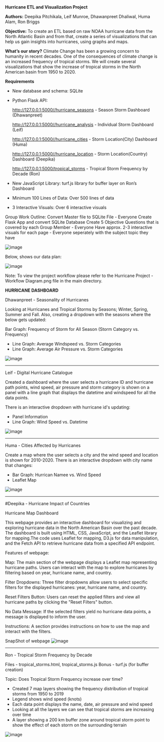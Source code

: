**Hurricane ETL and Visualization Project**

**Authors:** Deepika Pitchikala, Leif Munroe, Dhawanpreet Dhaliwal, Huma Alam, Ron Briggs

**Objective:** To create an ETL based on raw NOAA hurricane data from the North Atlantic Basin and from that, create a series of visualizations that can help us gain insights into hurricanes, using graphs and maps.

**What’s our story?**
Climate Change has been a growing concern to humanity in recent decades.  One of the consequences of climate change is an increased frequency of tropical storms.  We will create several visualizations that show the increase of tropical storms in the North American basin from 1950 to 2020.

**Requirements**
- New database and schema: SQLite
- Python Flask API:

    http://127.0.0.1:5000//hurricane_seasons - Season Storm Dashboard (Dhawanpreet)
    
    http://127.0.0.1:5000//hurricane_analysis - Individual Storm Dashboard (Leif)
    
    http://127.0.0.1:5000//hurricane_cities - Storm Location(City) Dashboard (Huma)
    
    http://127.0.0.1:5000//hurricane_location - Storm Location(Country) Dashboard (Deepika)
    
    http://127.0.0.1:5000/tropical_storms - Tropical Storm Frequency by Decade (Ron)
 

- New JavaScript Library: turf.js library for buffer layer on Ron’s Dashboard
- Minimum 100 Lines of Data: Over 500 lines of data
- 3 Interactive Visuals: Over 6 interactive visuals

Group Work Outline:
Convert Master file to SQLite File - Everyone
Create Flask App and convert SQLite Database
Create 5 Objective Questions that is covered by each Group Member - Everyone
Have approx. 2-3 interactive visuals for each page - Everyone seperately with the subject topic they have 

![image](https://github.com/rkb81/Hurricane-Project-3/assets/130116747/7055c7b3-affc-4cab-9e40-09f06fc68cb0)



Below, shows our data plan:



![image](https://github.com/rkb81/Hurricane-Project-3/assets/130116747/bca4a8d3-69d9-4842-8396-26d6c7df4fbd)



Note: To view the project workflow please refer to the Hurricane Project - Workflow Diagram.png file in the main directory.

**HURRICANE DASHBOARD**

Dhawanpreet - Seasonality of Hurricanes

Looking at Hurricanes and Tropical Storms by Seasons; Winter, Spring, Summer and Fall. Also, creating a dropdown with the seasons where the below gets updated:

Bar Graph: Frequency of Storm for All Season (Storm Category vs. Frequency)
- Line Graph: Average Windspeed vs. Storm Categories
- Line Graph: Average Air Pressure vs. Storm Categories

![image](https://github.com/rkb81/Hurricane-Project-3/assets/130116747/a17f369f-2c25-4019-a691-6606dd0fe9f8)

-------------------------------------------------------------------------------

Leif - Digital Hurricane Catalogue

Created a dashboard where the user selects a hurricane ID and hurricane path points, wind speed, air pressure and storm category is shown on a panel with a line graph that displays the datetime and windspeed for all the data points. 

There is an interactive dropdown with hurricane id's updating:
- Panel Information
- Line Graph: Wind Speed vs. Datetime

![image](https://github.com/rkb81/Hurricane-Project-3/assets/130116747/8a820496-089f-4d60-b74d-352be25b5226)

-------------------------------------------------------------------------------

Huma - Cities Affected by Hurricanes

Create a map where the user selects a city and the wind speed and location is shown for 2010-2020. There is an interactive dropdown with city name that changes:

- Bar Graph: Hurrican Namee vs. Wind Speed
- Leaflet Map

![image](https://github.com/rkb81/Hurricane-Project-3/assets/130116747/ecd8c24d-cbec-486f-85e9-3b16c6c22b1f)



-------------------------------------------------------------------------------
#Deepika - Hurricane Impact of Countries

Hurricane Map Dashboard

This webpage provides an interactive dashboard for visualizing and exploring hurricane data in the North American Basin over the past decade. The dashboard is built using HTML, CSS, JavaScript, and the Leaflet library for mapping.The code uses Leaflet for mapping, D3.js for data manipulation, and the Fetch API to retrieve hurricane data from a specified API endpoint.

Features of webpage:

Map: The main section of the webpage displays a Leaflet map representing hurricane paths. Users can interact with the map to explore hurricanes by filtering based on year, hurricane name, and country.

Filter Dropdowns: Three filter dropdowns allow users to select specific filters for the displayed hurricanes: year, hurricane name, and country.

Reset Filters Button: Users can reset the applied filters and view all hurricane paths by clicking the "Reset Filters" button.

No Data Message: If the selected filters yield no hurricane data points, a message is displayed to inform the user.

Instructions: A section provides instructions on how to use the map and interact with the filters.

SnapShot of webpage
![image](https://github.com/rkb81/Hurricane-Project-3/assets/130116747/1922cd25-2776-4838-ac30-7b2a88765a77)

-------------------------------------------------------------------------------

Ron - Tropical Storm Frequency by Decade

Files - tropical_storms.html, tropical_storms.js
Bonus - turf.js (for buffer creation)

Topic: Does Tropical Storm Frequency increase over time?
- Created 7 map layers showing the frequency distribution of tropical storms from 1950 to 2019
- Legend shows wind speed (knots)
- Each data point displays the name, date, air pressure and wind speed
- Looking at all the layers we can see that tropical storms are increasing over time
- A layer showing a 200 km buffer zone around tropical storm point to show the effect of each storm on the surrounding terrain

![image](https://github.com/rkb81/Hurricane-Project-3/assets/130116747/9aea8d6d-d1f6-4411-a31e-a837d9a2c6a5)


